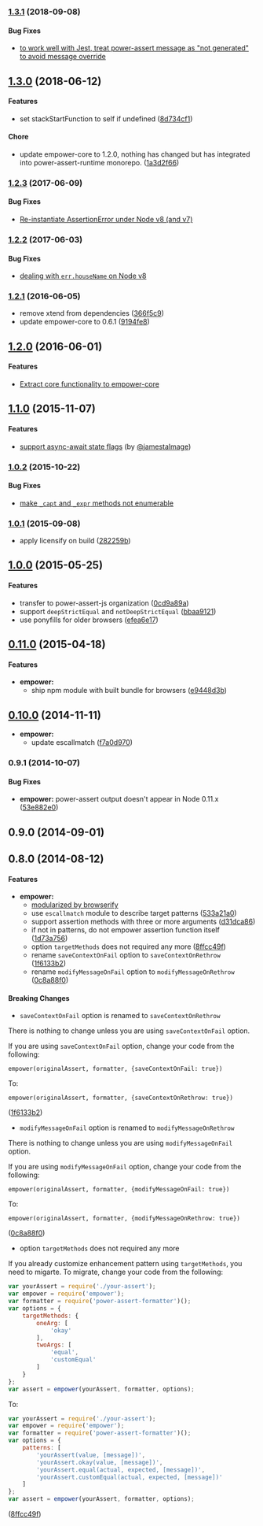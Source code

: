 ### [1.3.1](https://github.com/power-assert-js/empower/releases/tag/v1.3.1) (2018-09-08)


#### Bug Fixes

* [to work well with Jest, treat power-assert message as "not generated" to avoid message override](https://github.com/power-assert-js/empower/pull/29)


## [1.3.0](https://github.com/power-assert-js/empower/releases/tag/v1.3.0) (2018-06-12)


#### Features

* set stackStartFunction to self if undefined ([8d734cf1](https://github.com/power-assert-js/empower/commit/8d734cf1d501b868b4cd65d34b382a8f7170018d))

#### Chore

* update empower-core to 1.2.0, nothing has changed but has integrated into power-assert-runtime monorepo. ([1a3d2f66](1a3d2f666732e66fd6d1cd5419ce671a4d46e25a))


### [1.2.3](https://github.com/power-assert-js/empower/releases/tag/v1.2.3) (2017-06-09)


#### Bug Fixes

* [Re-instantiate AssertionError under Node v8 (and v7)](https://github.com/power-assert-js/empower/pull/26)


### [1.2.2](https://github.com/power-assert-js/empower/releases/tag/v1.2.2) (2017-06-03)


#### Bug Fixes

* [dealing with `err.houseName` on Node v8](https://github.com/power-assert-js/empower/pull/25)


### [1.2.1](https://github.com/power-assert-js/empower/releases/tag/v1.2.1) (2016-06-05)


  * remove xtend from dependencies ([366f5c9](https://github.com/power-assert-js/empower/commit/366f5c909151ddce59f22999987717a7e2626d31))
  * update empower-core to 0.6.1 ([9194fe8](https://github.com/power-assert-js/empower/commit/9194fe8d35906623934966e37a38a27ed4a23f1a))


## [1.2.0](https://github.com/power-assert-js/empower/releases/tag/v1.2.0) (2016-06-01)


#### Features

  * [Extract core functionality to empower-core](https://github.com/power-assert-js/empower/pull/22)


## [1.1.0](https://github.com/power-assert-js/empower/releases/tag/v1.1.0) (2015-11-07)


#### Features

  * [support async-await state flags](https://github.com/power-assert-js/empower/pull/17) (by [@jamestalmage](https://github.com/jamestalmage))


### [1.0.2](https://github.com/power-assert-js/empower/releases/tag/v1.0.2) (2015-10-22)


#### Bug Fixes

  * [make `_capt` and `_expr` methods not enumerable](https://github.com/power-assert-js/empower/pull/16)


### [1.0.1](https://github.com/power-assert-js/empower/releases/tag/v1.0.1) (2015-09-08)


  * apply licensify on build ([282259b](https://github.com/power-assert-js/empower/commit/282259b632333c62e02113e374baa76dd7cd2890))


## [1.0.0](https://github.com/power-assert-js/empower/releases/tag/v1.0.0) (2015-05-25)


#### Features

  * transfer to power-assert-js organization ([0cd9a89a](https://github.com/power-assert-js/empower/commit/0cd9a89ad3964c863e7f448ba46d565735850539))
  * support `deepStrictEqual` and `notDeepStrictEqual` ([bbaa9121](https://github.com/power-assert-js/empower/commit/bbaa91211bc7779a94934165b0d827ec89df6c5c))
  * use ponyfills for older browsers ([efea6e17](https://github.com/power-assert-js/empower/commit/efea6e173e28922eae7342d7e9f1f832992a99fd))


## [0.11.0](https://github.com/power-assert-js/empower/releases/tag/v0.11.0) (2015-04-18)


#### Features

* **empower:**
  * ship npm module with built bundle for browsers ([e9448d3b](https://github.com/power-assert-js/empower/commit/e9448d3bfd4b44e64810cb2d1e18d6a4e2c6ba4b))


## [0.10.0](https://github.com/power-assert-js/empower/releases/tag/v0.10.0) (2014-11-11)


* **empower:**
  * update escallmatch ([f7a0d970](https://github.com/power-assert-js/empower/commit/f7a0d970333cdec25aacaf3880473da5ccec24de))


### 0.9.1 (2014-10-07)

#### Bug Fixes

* **empower:** power-assert output doesn't appear in Node 0.11.x ([53e882e0](https://github.com/power-assert-js/empower/commit/53e882e00ad3dd8b45f262ab14ac782ed582b954))


## 0.9.0 (2014-09-01)


## 0.8.0 (2014-08-12)


#### Features


* **empower:**
  * [modularized by browserify](https://github.com/power-assert-js/empower/pull/12)
  * use `escallmatch` module to describe target patterns ([533a21a0](https://github.com/power-assert-js/empower/commit/533a21a0374f23f5ca4e198c17d1e20f10d705fa))
  * support assertion methods with three or more arguments ([d31dca86](https://github.com/power-assert-js/empower/commit/d31dca86de2b05ee88ca5df15579308368657d43))
  * if not in patterns, do not empower assertion function itself ([1d73a756](https://github.com/power-assert-js/empower/commit/1d73a7560ef586a45a0a9259e57c143b3b60caaa))
  * option `targetMethods` does not required any more ([8ffcc49f](https://github.com/power-assert-js/empower/commit/8ffcc49fcdb5523eb38e63a0e7cca34f752d9302))
  * rename `saveContextOnFail` option to `saveContextOnRethrow` ([1f6133b2](https://github.com/power-assert-js/empower/commit/1f6133b24be672f32cfd3b66522a7d14ca5d22e1))
  * rename `modifyMessageOnFail` option to `modifyMessageOnRethrow` ([0c8a88f0](https://github.com/power-assert-js/empower/commit/0c8a88f0592917ba15ac0c1bf21c8f39f39ab350))


#### Breaking Changes

* `saveContextOnFail` option is renamed to `saveContextOnRethrow`

There is nothing to change unless you are using `saveContextOnFail` option.

If you are using `saveContextOnFail` option, change your code from the following:

`empower(originalAssert, formatter, {saveContextOnFail: true})`

To:

`empower(originalAssert, formatter, {saveContextOnRethrow: true})`

 ([1f6133b2](https://github.com/power-assert-js/empower/commit/1f6133b24be672f32cfd3b66522a7d14ca5d22e1))

* `modifyMessageOnFail` option is renamed to `modifyMessageOnRethrow`

There is nothing to change unless you are using `modifyMessageOnFail` option.

If you are using `modifyMessageOnFail` option, change your code from the following:

`empower(originalAssert, formatter, {modifyMessageOnFail: true})`

To:

`empower(originalAssert, formatter, {modifyMessageOnRethrow: true})`

 ([0c8a88f0](https://github.com/power-assert-js/empower/commit/0c8a88f0592917ba15ac0c1bf21c8f39f39ab350))

* option `targetMethods` does not required any more

If you already customize enhancement pattern using `targetMethods`, you need to migarte. To migrate, change your code from the following:

```javascript
var yourAssert = require('./your-assert');
var empower = require('empower');
var formatter = require('power-assert-formatter')();
var options = {
    targetMethods: {
        oneArg: [
            'okay'
        ],
        twoArgs: [
            'equal',
            'customEqual'
        ]
    }
};
var assert = empower(yourAssert, formatter, options);
```

To:

```javascript
var yourAssert = require('./your-assert');
var empower = require('empower');
var formatter = require('power-assert-formatter')();
var options = {
    patterns: [
        'yourAssert(value, [message])',
        'yourAssert.okay(value, [message])',
        'yourAssert.equal(actual, expected, [message])',
        'yourAssert.customEqual(actual, expected, [message])'
    ]
};
var assert = empower(yourAssert, formatter, options);
```

([8ffcc49f](https://github.com/power-assert-js/empower/commit/8ffcc49fcdb5523eb38e63a0e7cca34f752d9302))
